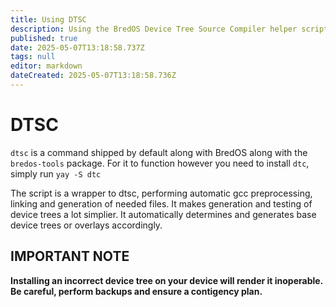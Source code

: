 ```yaml
---
title: Using DTSC
description: Using the BredOS Device Tree Source Compiler helper script
published: true
date: 2025-05-07T13:18:58.737Z
tags: null
editor: markdown
dateCreated: 2025-05-07T13:18:58.736Z
---
```


# DTSC

`dtsc` is a command shipped by default along with BredOS along with the `bredos-tools` package.
For it to function however you need to install `dtc`, simply run `yay -S dtc`

The script is a wrapper to dtsc, performing automatic gcc preprocessing, linking and generation of needed files.
It makes generation and testing of device trees a lot simplier.
It automatically determines and generates base device trees or overlays accordingly.

## IMPORTANT NOTE

**Installing an incorrect device tree on your device will render it inoperable.**
**Be careful, perform backups and ensure a contigency plan.**